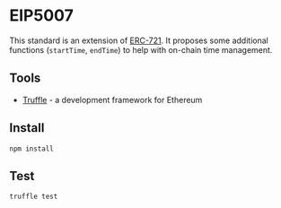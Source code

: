 # EIP5007
This standard is an extension of [ERC-721](../../EIPS/eip-721.md). It proposes some additional functions (`startTime`, `endTime`) to help with on-chain time management.

## Tools
* [Truffle](https://truffleframework.com/) - a development framework for Ethereum

## Install
```
npm install
```

## Test
```
truffle test
```
